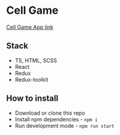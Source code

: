 # Cell Game

[Cell Game App link](https://cell-game.vercel.app/)

## Stack
- TS, HTML, SCSS
- React
- Redux
- Redux-toolkit

## How to install
- Download or clone this repo 
- Install npm dependencies - `npm i`
- Run development mode - `npm run start`
